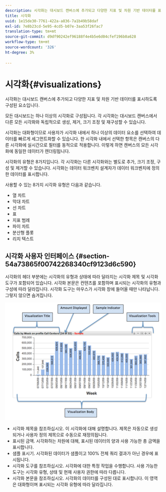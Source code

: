 ```yaml
---
description: 시각화는 대시보드 캔버스에 추가되고 다양한 지표 및 차원 기반 데이터를 표시하도록 구성된 요소입니다.
title: 시각화
uuid: 1e15de30-7761-422a-a836-7a1b49b58daf
exl-id: 7e8b23cd-5e95-4cd5-b07e-3aa53f26fac7
translation-type: tm+mt
source-git-commit: d9df90242ef96188f4e4b5e6d04cfef196b0a628
workflow-type: tm+mt
source-wordcount: '326'
ht-degree: 3%

---
```


# 시각화{#visualizations}

시각화는 대시보드 캔버스에 추가되고 다양한 지표 및 차원 기반 데이터를 표시하도록 구성된 요소입니다.

모든 대시보드는 하나 이상의 시각화로 구성됩니다. 각 시각화는 대시보드 캔버스에서 다른 모든 시각화와 독립적으로 생성, 제거, 크기 조정 및 재구성할 수 있습니다.

시각화는 대화형이므로 사용자가 시각화 내에서 하나 이상의 데이터 요소를 선택하여 데이터를 빠르게 세그먼트화할 수 있습니다. 한 시각화 내에서 선택한 항목은 캔버스의 다른 시각화에 실시간으로 필터를 동적으로 적용합니다. 이렇게 하면 캔버스의 모든 시각화에 동일한 데이터가 렌더링됩니다.

시각화의 유형은 8가지입니다. 각 시각화는 다른 시각화와는 별도로 추가, 크기 조정, 구성 및 제거할 수 있습니다. 시각화는 데이터 워크벤치 설계자가 데이터 워크벤치에 정의한 데이터를 표시합니다.

사용할 수 있는 8가지 시각화 유형은 다음과 같습니다.

* 열 차트
* 막대 차트
* 선 차트
* 표
* 지표 범례
* 파이 차트
* 분산형 플롯
* 리치 텍스트

## 시각화 사용자 인터페이스 {#section-54a73865f00742268340cf9123d6c590}

시각화의 헤더 부분에는 시각화의 유형과 상태에 따라 달라지는 시각화 제목 및 시각화 도구가 포함되어 있습니다. 시각화 본문은 컨텐츠를 포함하며 표시되는 시각화의 유형과 구성에 따라 달라집니다. 시각화 도구는 마우스가 시각화 창에 들어올 때만 나타납니다. 그렇지 않으면 숨겨집니다.

![](assets/visualization.png)

* 시각화 제목을 참조하십시오. 이 시각화에 대해 설명합니다. 제목은 자동으로 생성되거나 사용자 정의 제목으로 수동으로 재정의됩니다.
* 표시된 금액. 시각화하는 차원에 대해, 표시된 데이터의 양과 사용 가능한 총 금액을 표시합니다.
* 샘플 표시기. 시각화된 데이터가 샘플이고 100% 전체 쿼리 결과가 아닌 경우에 표시됩니다.
* 시각화 도구를 참조하십시오. 시각화에 대한 특정 작업을 수행합니다. 사용 가능한 도구는 시각화 유형, 상태 및 현재 사용자 권한에 따라 다릅니다.
* 시각화 본문을 참조하십시오. 시각화의 데이터를 구성된 대로 표시합니다. 이 영역은 대화형이며 표시되는 시각화 유형에 따라 달라집니다.

